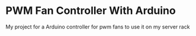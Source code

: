 # PWM Fan Controller With Arduino

My project for a Arduino controller for pwm fans to use it on my server rack
